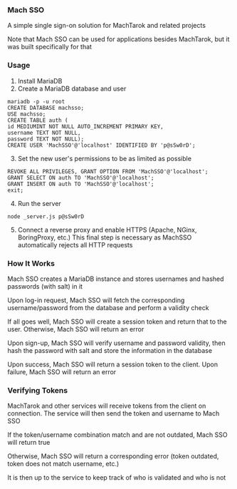 ### Mach SSO

A simple single sign-on solution for MachTarok and related projects

Note that Mach SSO can be used for applications besides MachTarok, but it was built specifically for that

### Usage

1. Install MariaDB
2. Create a MariaDB database and user
```
mariadb -p -u root
CREATE DATABASE machsso;
USE machsso;
CREATE TABLE auth (
id MEDIUMINT NOT NULL AUTO_INCREMENT PRIMARY KEY,
username TEXT NOT NULL,
password TEXT NOT NULL);
CREATE USER 'MachSSO'@'localhost' IDENTIFIED BY 'p@sSw0rD';
```
3. Set the new user's permissions to be as limited as possible
```
REVOKE ALL PRIVILEGES, GRANT OPTION FROM 'MachSSO'@'localhost';
GRANT SELECT ON auth TO 'MachSSO'@'localhost';
GRANT INSERT ON auth TO 'MachSSO'@'localhost';
exit;
```
4. Run the server
```
node _server.js p@sSw0rD
```
5. Connect a reverse proxy and enable HTTPS (Apache, NGinx, BoringProxy, etc.)
This final step is necessary as MachSSO automatically rejects all HTTP requests

### How It Works

Mach SSO creates a MariaDB instance and stores usernames and hashed passwords (with salt) in it

Upon log-in request, Mach SSO will fetch the corresponding username/password from the database and perform a validity check

If all goes well, Mach SSO will create a session token and return that to the user. Otherwise, Mach SSO will return an error

Upon sign-up, Mach SSO will verify username and password validity, then hash the password with salt and store the information in the database

Upon success, Mach SSO will return a session token to the client. Upon failure, Mach SSO will return an error

### Verifying Tokens

MachTarok and other services will receive tokens from the client on connection. The service will then send the token and username to Mach SSO

If the token/username combination match and are not outdated, Mach SSO will return true

Otherwise, Mach SSO will return a corresponding error (token outdated, token does not match username, etc.)

It is then up to the service to keep track of who is validated and who is not
